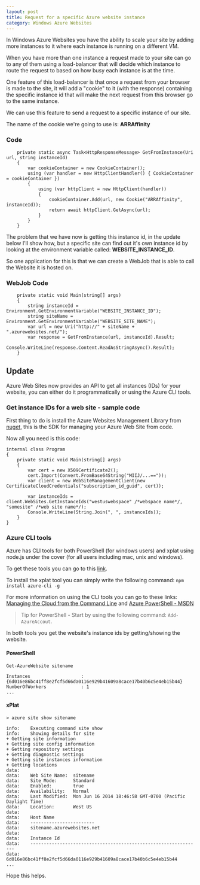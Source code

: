 ```yaml
---
layout: post
title: Request for a specific Azure website instance
category: Windows Azure Websites
---
```


In Windows Azure Websites you have the ability to scale your site by adding more instances to it where each instance is running on a different VM.

When you have more than one instance a request made to your site can go to any of them using a load-balancer that will decide which instance to route the request to based on how busy each instance is at the time.

One feature of this load-balancer is that once a request from your browser is made to the site, it will add a "cookie" to it (with the response) containing the specific instance id that will make the next request from this browser go to the same instance.

We can use this feature to send a request to a specific instance of our site.

The name of the cookie we're going to use is: **ARRAffinity**

### Code ###

        private static async Task<HttpResponseMessage> GetFromInstance(Uri url, string instanceId)
        {
            var cookieContainer = new CookieContainer();
            using (var handler = new HttpClientHandler() { CookieContainer = cookieContainer })
            {
                using (var httpClient = new HttpClient(handler))
                {
                    cookieContainer.Add(url, new Cookie("ARRAffinity", instanceId));
                    return await httpClient.GetAsync(url);
                }
            }
        }


The problem that we have now is getting this instance id, in the update below I'll show how, but a specific site can find out it's own instance id by looking at the environment variable called: **WEBSITE\_INSTANCE\_ID**.

So one application for this is that we can create a WebJob that is able to call the Website it is hosted on.

### WebJob Code ###

        private static void Main(string[] args)
        {
            string instanceId = Environment.GetEnvironmentVariable("WEBSITE_INSTANCE_ID");
            string siteName = Environment.GetEnvironmentVariable("WEBSITE_SITE_NAME");
            var url = new Uri("http://" + siteName + ".azurewebsites.net/");
            var response = GetFromInstance(url, instanceId).Result;
            Console.WriteLine(response.Content.ReadAsStringAsync().Result);
        }


## Update ##

Azure Web Sites now provides an API to get all instances (IDs) for your website, you can either do it programmatically or using the Azure CLI tools.

### Get instance IDs for a web site - sample code ###

First thing to do is install the Azure Websites Management Library from [nuget](http://www.nuget.org/packages/Microsoft.WindowsAzure.Management.WebSites/ "nuget"), this is the SDK for managing your Azure Web Site from code.

Now all you need is this code:

    internal class Program
    {
        private static void Main(string[] args)
        {
            var cert = new X509Certificate2();
            cert.Import(Convert.FromBase64String("MIIJ/...=="));
            var client = new WebSiteManagementClient(new CertificateCloudCredentials("subscription_id_guid", cert));

            var instanceIds = client.WebSites.GetInstanceIds("westuswebspace" /*webspace name*/, "somesite" /*web site name*/);
            Console.WriteLine(String.Join(", ", instanceIds));
        }
    }


### Azure CLI tools ###

Azure has CLI tools for both PowerShell (for windows users) and xplat using node.js under the cover (for all users including mac, unix and windows).

To get these tools you can go to this [link](http://azure.microsoft.com/en-us/downloads/).

To install the xplat tool you can simply write the following command: `npm install azure-cli -g`

For more information on using the CLI tools you can go to these links:
[Managing the Cloud from the Command Line](http://www.hanselman.com/blog/ManagingTheCloudFromTheCommandLine.aspx) and [Azure PowerShell - MSDN](http://msdn.microsoft.com/en-us/library/azure/jj156055.aspx)

> Tip for PowerShell - Start by using the following command: `Add-AzureAccout`.

In both tools you get the website's instance ids by getting/showing the website.

#### PowerShell ####


    Get-AzureWebsite sitename

    Instances                   : {6d016e86bc41ff8e2fcf5d66da0116e929b41609a8cace17b40b6c5e4eb15b44}
    NumberOfWorkers             : 1
    ...


#### xPlat ####


    > azure site show sitename

    info:    Executing command site show
    info:    Showing details for site
    + Getting site information
    + Getting site config information
    + Getting repository settings
    + Getting diagnostic settings
    + Getting site instances information
    + Getting locations
    data:
    data:    Web Site Name:  sitename
    data:    Site Mode:      Standard
    data:    Enabled:        true
    data:    Availability:   Normal
    data:    Last Modified:  Mon Jun 16 2014 18:46:58 GMT-0700 (Pacific Daylight Time)
    data:    Location:       West US
    data:
    data:    Host Name
    data:    ------------------------
    data:    sitename.azurewebsites.net
    data:
    data:    Instance Id
    data:    ----------------------------------------------------------------
    data:    6d016e86bc41ff8e2fcf5d66da0116e929b41609a8cace17b40b6c5e4eb15b44
    ...



Hope this helps.
